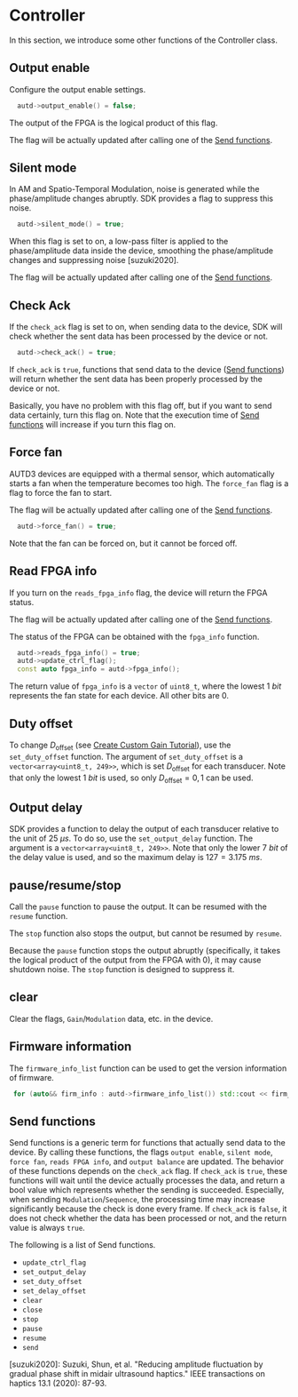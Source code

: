 # Controller

In this section, we introduce some other functions of the Controller class.

## Output enable

Configure the output enable settings.
```cpp
  autd->output_enable() = false;
```
The output of the FPGA is the logical product of this flag.

The flag will be actually updated after calling one of the [Send functions](#send-functions).

## Silent mode

In AM and Spatio-Temporal Modulation, noise is generated while the phase/amplitude changes abruptly.
SDK provides a flag to suppress this noise.
```cpp
  autd->silent_mode() = true;
```
When this flag is set to on, a low-pass filter is applied to the phase/amplitude data inside the device, smoothing the phase/amplitude changes and suppressing noise [suzuki2020].

The flag will be actually updated after calling one of the [Send functions](#send-functions).

## Check Ack

If the `check_ack` flag is set to on, when sending data to the device, SDK will check whether the sent data has been processed by the device or not.
```cpp
  autd->check_ack() = true;
```
If `check_ack` is `true`, functions that send data to the device ([Send functions](#send-functions)) will return whether the sent data has been properly processed by the device or not.

Basically, you have no problem with this flag off, but if you want to send data certainly, turn this flag on.
Note that the execution time of [Send functions](#send-functions) will increase if you turn this flag on.

## Force fan

AUTD3 devices are equipped with a thermal sensor, which automatically starts a fan when the temperature becomes too high.
The `force_fan` flag is a flag to force the fan to start.

The flag will be actually updated after calling one of the [Send functions](#send-functions).

```cpp
  autd->force_fan() = true;
```

Note that the fan can be forced on, but it cannot be forced off.

## Read FPGA info

If you turn on the `reads_fpga_info` flag, the device will return the FPGA status.

The flag will be actually updated after calling one of the [Send functions](#send-functions).

The status of the FPGA can be obtained with the `fpga_info` function.
```cpp
  autd->reads_fpga_info() = true;
  autd->update_ctrl_flag();
  const auto fpga_info = autd->fpga_info();
```
The return value of `fpga_info` is a `vector` of `uint8_t`, where the lowest $\SI{1}{bit}$ represents the fan state for each device.
All other bits are 0.

## Duty offset

To change $D_\text{offset}$ (see [Create Custom Gain Tutorial](gain.md#create-custom-gain-tutorial)), use the `set_duty_offset` function.
The argument of `set_duty_offset` is a `vector<array<uint8_t, 249>>`, which is set $D_\text{offset}$ for each transducer.
Note that only the lowest $\SI{1}{bit}$ is used, so only $D_\text{offset}=0,1$ can be used.

## Output delay

SDK provides a function to delay the output of each transducer relative to the unit of $\SI{25}{μs}$.
To do so, use the `set_output_delay` function.
The argument is a `vector<array<uint8_t, 249>>`.
Note that only the lower $\SI{7}{bit}$ of the delay value is used, and so the maximum delay is $127=\SI{3.175}{ms}$.

## pause/resume/stop

Call the `pause` function to pause the output.
It can be resumed with the `resume` function.

The `stop` function also stops the output, but cannot be resumed by `resume`.

Because the `pause` function stops the output abruptly (specifically, it takes the logical product of the output from the FPGA with 0), it may cause shutdown noise.
The `stop` function is designed to suppress it.

## clear

Clear the flags, `Gain`/`Modulation` data, etc. in the device.

## Firmware information

The `firmware_info_list` function can be used to get the version information of firmware.

```cpp
 for (auto&& firm_info : autd->firmware_info_list()) std::cout << firm_info << std::endl;
```

## Send functions

Send functions is a generic term for functions that actually send data to the device.
By calling these functions, the flags `output enable`, `silent mode`, `force fan`, `reads FPGA info`, and `output balance` are updated.
The behavior of these functions depends on the `check_ack` flag.
If `check_ack` is `true`, these functions will wait until the device actually processes the data, and return a bool value which represents whether the sending is succeeded.
Especially, when sending `Modulation`/`Sequence`, the processing time may increase significantly because the check is done every frame.
If `check_ack` is `false`, it does not check whether the data has been processed or not, and the return value is always `true`.

The following is a list of Send functions.

* `update_ctrl_flag`
* `set_output_delay`
* `set_duty_offset`
* `set_delay_offset`
* `clear`
* `close`
* `stop`
* `pause`
* `resume`
* `send`

[suzuki2020]: Suzuki, Shun, et al. "Reducing amplitude fluctuation by gradual phase shift in midair ultrasound haptics." IEEE transactions on haptics 13.1 (2020): 87-93.
